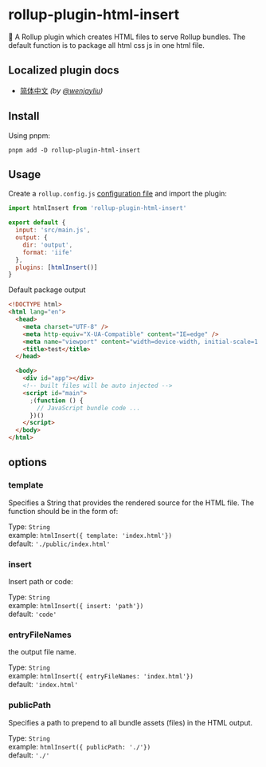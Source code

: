 # rollup-plugin-html-insert

🍣 A Rollup plugin which creates HTML files to serve Rollup bundles. The default function is to package all html css js in one html file.

## Localized plugin docs

- [简体中文](https://github.com/wenjayliu/rollup-plugin-html-insert/blob/main/readme.zh_CN.md) _(by [@wenjayliu](https://github.com/wenjayliu))_

## Install

Using pnpm:

```console
pnpm add -D rollup-plugin-html-insert
```

## Usage

Create a `rollup.config.js` [configuration file](https://www.rollupjs.org/guide/en/#configuration-files) and import the plugin:

```js
import htmlInsert from 'rollup-plugin-html-insert'

export default {
  input: 'src/main.js',
  output: {
    dir: 'output',
    format: 'iife'
  },
  plugins: [htmlInsert()]
}
```

Default package output

```html
<!DOCTYPE html>
<html lang="en">
  <head>
    <meta charset="UTF-8" />
    <meta http-equiv="X-UA-Compatible" content="IE=edge" />
    <meta name="viewport" content="width=device-width, initial-scale=1.0" />
    <title>test</title>
  </head>

  <body>
    <div id="app"></div>
    <!-- built files will be auto injected -->
    <script id="main">
      ;(function () {
        // JavaScript bundle code ...
      })()
    </script>
  </body>
</html>
```

## options
### template
Specifies a String that provides the rendered source for the HTML file. The function should be in the form of:  

Type: `String`  
example: `htmlInsert({ template: 'index.html'})`  
default: `'./public/index.html'`  

### insert
Insert path or code:  

Type: `String`   
example: `htmlInsert({ insert: 'path'}) `  
default: `'code'`  


### entryFileNames
the output file name.  

Type: `String`   
example: `htmlInsert({ entryFileNames: 'index.html'}) `  
default: `'index.html'`  

### publicPath
Specifies a path to prepend to all bundle assets (files) in the HTML output.  

Type: `String`   
example: `htmlInsert({ publicPath: './'}) `  
default: `'./'`  


